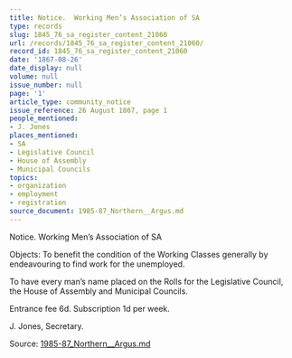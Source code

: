 ```yaml
---
title: Notice.  Working Men’s Association of SA
type: records
slug: 1845_76_sa_register_content_21060
url: /records/1845_76_sa_register_content_21060/
record_id: 1845_76_sa_register_content_21060
date: '1867-08-26'
date_display: null
volume: null
issue_number: null
page: '1'
article_type: community_notice
issue_reference: 26 August 1867, page 1
people_mentioned:
- J. Jones
places_mentioned:
- SA
- Legislative Council
- House of Assembly
- Municipal Councils
topics:
- organization
- employment
- registration
source_document: 1985-87_Northern__Argus.md
---
```


Notice.  Working Men’s Association of SA

Objects: To benefit the condition of the Working Classes generally by endeavouring to find work for the unemployed.

To have every man’s name placed on the Rolls for the Legislative Council, the House of Assembly and Municipal Councils.

Entrance fee 6d.  Subscription 1d per week.

J. Jones, Secretary.

Source: [1985-87_Northern__Argus.md](/downloads/markdown/1985-87_Northern__Argus.md)
